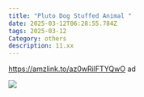 ```yaml
---
title: "Pluto Dog Stuffed Animal "
date: 2025-03-12T06:28:55.784Z
tags: 2025-03-12
Category: others
description: 11.xx
---
```

https://amzlink.to/az0wRilFTYQwO  ad 

![](https://m.media-amazon.com/images/I/812lRGxwdNL._AC_SL1500_.jpg)

<!--EndFragment-->